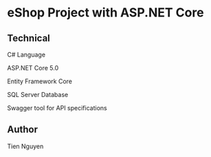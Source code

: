 # eShop Project with ASP.NET Core

## Technical
C# Language

ASP.NET Core 5.0

Entity Framework Core 

SQL Server Database

Swagger tool for API specifications

## Author
Tien Nguyen
